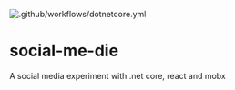![.github/workflows/dotnetcore.yml](https://github.com/canyener/social-me-die/workflows/.github/workflows/dotnetcore.yml/badge.svg)
# social-me-die
A social media experiment with .net core, react and mobx
